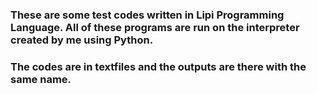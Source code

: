 ### These are some test codes written in Lipi Programming Language. All of these programs are run on the interpreter created by me using Python. 
### The codes are in textfiles and the outputs are there with the same name.
